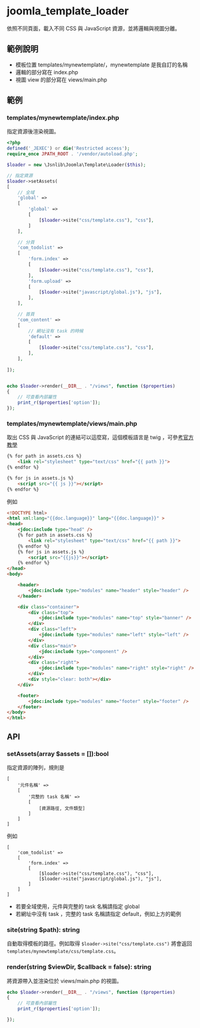 # joomla_template_loader
依照不同頁面，載入不同 CSS 與 JavaScript 資源，並將邏輯與視圖分離。

## 範例說明
- 模板位置 templates/mynewtemplate/，mynewtemplate 是我自訂的名稱
- 邏輯的部分寫在 index.php
- 視圖 view 的部分寫在 views/main.php

## 範例
### templates/mynewtemplate/index.php
指定資源後渲染視圖。
````php
<?php 
defined('_JEXEC') or die('Restricted access');
require_once JPATH_ROOT . '/vendor/autoload.php';

$loader = new \Jsnlib\Joomla\Template\Loader($this);

// 指定資源
$loader->setAssets(
[
    // 全域
    'global' => 
    [
        'global' => 
        [
            [$loader->site("css/template.css"), "css"],
        ]
    ],

    // 分頁
    'com_todolist' => 
    [
        'form.index' => 
        [
            [$loader->site("css/template.css"), "css"],
        ],
        'form.upload' => 
        [
            [$loader->site("javascript/global.js"), "js"],
        ],
    ],

    // 首頁
    'com_content' => 
    [
        // 網址沒有 task 的時候
        'default' => 
        [
            [$loader->site("css/template.css"), "css"],
        ],
    ],
    
]);


echo $loader->render(__DIR__ . "/views", function ($properties)
{
    // 可查看內部屬性
    print_r($properties['option']);
});
````

### templates/mynewtemplate/views/main.php
取出 CSS 與 JavaScript 的連結可以這麼寫，這個模板語言是 twig ，可參[考官方教學](https://twig.symfony.com/)
````html
{% for path in assets.css %}
    <link rel="stylesheet" type="text/css" href="{{ path }}">
{% endfor %}

{% for js in assets.js %}
    <script src="{{ js }}"></script>
{% endfor %}
````

例如
````html
<!DOCTYPE html>
<html xml:lang="{{doc.language}}" lang="{{doc.language}}" >
<head>
    <jdoc:include type="head" />
    {% for path in assets.css %}
        <link rel="stylesheet" type="text/css" href="{{ path }}">
    {% endfor %}
    {% for js in assets.js %}
        <script src="{{js}}"></script>
    {% endfor %}
</head>
<body>

    <header>
        <jdoc:include type="modules" name="header" style="header" />
    </header>

    <div class="container">
        <div class="top">
            <jdoc:include type="modules" name="top" style="banner" />
        </div>
        <div class="left">
            <jdoc:include type="modules" name="left" style="left" />
        </div>
        <div class="main">
            <jdoc:include type="component" />
        </div>
        <div class="right">
            <jdoc:include type="modules" name="right" style="right" />
        </div>
        <div style="clear: both"></div>
    </div>

    <footer>
        <jdoc:include type="modules" name="footer" style="footer" />
    </footer>
</body>
</html>
````


## API
### setAssets(array $assets = []):bool
指定資源的陣列，規則是
````
[
    '元件名稱' => 
    [
        '完整的 task 名稱' => 
        [
            [資源路徑, 文件類型]
        ]
    ]
]
````
例如
````
[
    'com_todolist' => 
    [
        'form.index' => 
        [
            [$loader->site("css/template.css"), "css"],
            [$loader->site("javascript/global.js"), "js"],
        ]
    ]
]
````
- 若要全域使用，元件與完整的 task 名稱請指定 global
- 若網址中沒有 task ，完整的 task 名稱請指定 default，例如上方的範例

### site(string $path): string
自動取得模板的路徑。例如取得 ````$loader->site("css/template.css")```` 將會返回 ````templates/mynewtemplate/css/template.css````。

### render(string $viewDir, $callback = false): string
將資源帶入並渲染位於 views/main.php 的視圖。
````php
echo $loader->render(__DIR__ . "/views", function ($properties)
{
    // 可查看內部屬性
    print_r($properties['option']);

});
````
